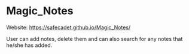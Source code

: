 # Magic_Notes

Website: https://safecadet.github.io/Magic_Notes/

User can add notes, delete them and can also search for any notes that he/she has added.
